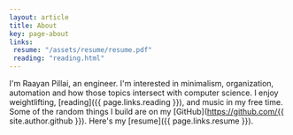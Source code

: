 ```yaml
---
layout: article
title: About
key: page-about
links:
 resume: "/assets/resume/resume.pdf"
 reading: "reading.html"
---
```


I'm Raayan Pillai, an engineer. I'm interested in minimalism, organization, automation and how those topics intersect with computer science.
I enjoy weightlifting, [reading]({{ page.links.reading }}), and music in my free time.
Some of the random things I build are on my [GitHub](https://github.com/{{ site.author.github }}).
Here's my [resume]({{ page.links.resume }}).

